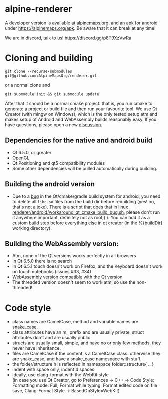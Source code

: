 # alpine-renderer
A developer version is available at [alpinemaps.org](https://alpinemaps.org), and an apk for android under https://alpinemaps.org/apk. Be aware that it can break at any time!

We are in discord, talk to us!
https://discord.gg/p8T9XzVwRa

# Cloning and building
`git clone --recurse-submodules git@github.com:AlpineMapsOrg/renderer.git`

or a normal clone and

`git submodule init && git submodule update`

After that it should be a normal cmake project. that is, you run cmake to generate a project or build file and then run your favourite tool.
We use Qt Creator (with mingw on Windows), which is the only tested setup atm and makes setup of Android and WebAssembly builds reasonably easy. If you have questions, please open a new [discussion](https://github.com/AlpineMapsOrg/renderer/discussions).

## Dependencies for the native and android build
* Qt 6.5.0, or greater
* OpenGL
* Qt Positioning and qt5 compatibility modules
* Some other dependencies will be pulled automatically during building.

## Building the android version
* Due to a [bug](https://bugreports.qt.io/browse/QTBUG-113851) in the Qt/cmake/gradle build system for android, you need to delete all `libc.so` files from the build dir before rebuilding (yes! no, that's not a joke). There is a script that does that in linux [renderer/android/workaround_qt_cmake_build_bug.sh](https://github.com/AlpineMapsOrg/renderer/blob/main/android/workaround_qt_cmake_build_bug.sh), please don't run it anywhere important, definitely not as root;) ). You can add it as a custom build step before everything else in qt creator (in the %{buildDir} working directory).

## Building the WebAssembly version:
* Atm, none of the Qt versions works perfectly in all browsers
* In Qt 6.5.0 there is no search
* In Qt 6.5.1 touch doesn't work on Firefox, and the Keyboard doesn't work on touch notebooks (issues #33, #34)
* [WebAssembly version compatible with the Qt version](https://doc-snapshots.qt.io/qt6-dev/wasm.html#installing-emscripten)
* The threaded version doesn't seem to work atm, so use the non-threaded!

# Code style
* class names are CamelCase, method and variable names are snake_case.
* class attributes have an m_ prefix and are usually private, struct attributes don't and are usually public.
* structs are usually small, simple, and have no or only few methods. they never have inheritance.
* files are CamelCase if the content is a CamelCase class. otherwise they are snake_case, and have a snake_case namespace with stuff.
* the folder/structure.h is reflected in namespace folder::structure{ .. }
* indent with space only, indent 4 spaces
* ideally, use clang-format with the WebKit style  
  (in case you use Qt Creator, go to Preferences -> C++ -> Code Style: Formatting mode: Full, Format while typing, Format edited code on file save, Clang-Format Style -> BasedOnStyle=WebKit)

